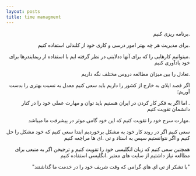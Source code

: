 ```yaml
---
layout: posts
title: time managment
---
```


<div dir="rtl">
 .برنامه ریزی کنیم  
 
 .برای مدیریت هر چه بهتر امور درسی و کاری خود از کلندلی استفاده کنیم  

 .میتوانیم کارهایی را که برای آنها ددلاینی  در نظر گرفته ایم با استفاده از ریمایندرها برای خود یادآوری کنیم  

 .تعادل را بین میزان مطالعه دروس مختلف نگه داریم  

اگر قصد اپلای به خارج از کشور را داریم باید سعی کنیم معدل به نسبت بهتری را بدست آوریم؛  

. اما اگر به فکر کار کردن در ایران هستیم باید توان و مهارت عملی خود را در کنار دانشمان تقویت کنیم  

.مهارت سرچ خود را تقویت کنیم که این خود گامی موثر در پیشرفت ما میباشد      
 
 سعی کنیم اگر در روند کار خود به مشکل برخوردیم ابتدا سعی کنیم که خود مشکل را حل کنیم و اگر نتوانستیم سپس به استاد و تی  .ای  ها مراجعه کنیم

 همچنین سعی کنیم که زبان انگلیسی خود را تقویت کنیم و ترجیحن اگر به منبعی برای مطالعه نیاز داشتیم از سایت های معتبر  .انگلیسی استفاده کنیم 

"با تشکر از تی ای های گرامی که وقت شریف خود را در خدمت ما گذاشتند"
</div>